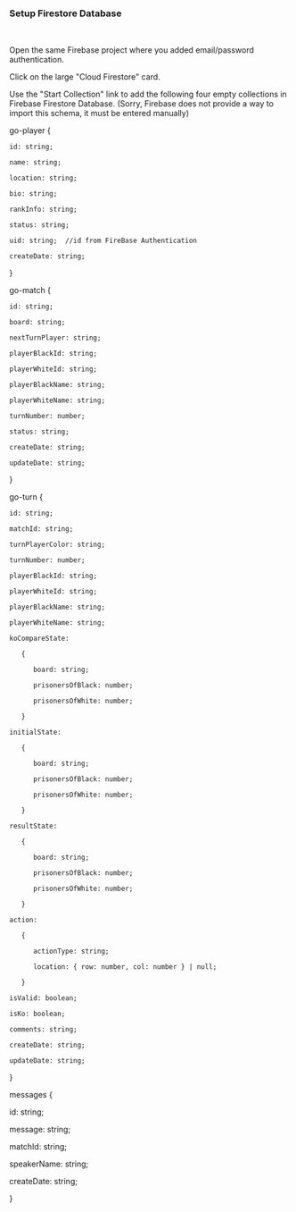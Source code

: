### Setup Firestore Database </h1> <br>

Open the same Firebase project where you added email/password authentication.

Click on the large "Cloud Firestore" card.




Use the "Start Collection" link to add the  following four empty collections in Firebase Firestore Database.  (Sorry, Firebase does not provide a way to import this schema, it must be entered manually)


go-player { 

    id: string;
    
    name: string;
    
    location: string;
    
    bio: string;
    
    rankInfo: string;
    
    status: string;
    
    uid: string;  //id from FireBase Authentication
    
    createDate: string;
    
}

go-match {

    id: string;
    
    board: string;
    
    nextTurnPlayer: string;
    
    playerBlackId: string;
    
    playerWhiteId: string;
    
    playerBlackName: string;
    
    playerWhiteName: string;
    
    turnNumber: number;
    
    status: string;
    
    createDate: string;
    
    updateDate: string;
    
}

go-turn {

    id: string;
    
    matchId: string;
    
    turnPlayerColor: string;
    
    turnNumber: number;
    
    playerBlackId: string;
    
    playerWhiteId: string;
    
    playerBlackName: string;
    
    playerWhiteName: string;
    
    koCompareState: 
    
       {
       
          board: string;
          
          prisonersOfBlack: number;
          
          prisonersOfWhite: number;
          
       }
       
    initialState: 
    
       {
       
          board: string;
          
          prisonersOfBlack: number;
          
          prisonersOfWhite: number;
          
       }
       
    resultState: 
    
       {
       
          board: string;
          
          prisonersOfBlack: number;
          
          prisonersOfWhite: number;
          
       }
       
    action: 
    
       {
       
          actionType: string;
          
          location: { row: number, col: number } | null;
          
       }   
       
    isValid: boolean;
    
    isKo: boolean;
    
    comments: string;
    
    createDate: string;
    
    updateDate: string;
    
}

messages {

  id: string;
  
  message: string;
  
  matchId: string;
  
  speakerName: string;
  
  createDate: string;
  
}
